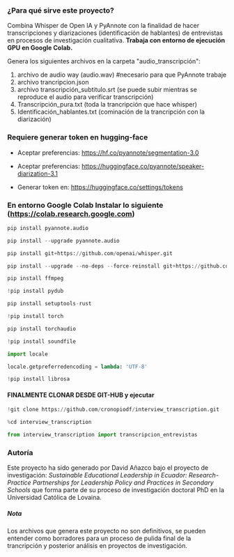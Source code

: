 ### ¿Para qué sirve este proyecto?

Combina Whisper de Open IA y PyAnnote con la finalidad de hacer transcripciones y diarizaciones (identificación de hablantes) de entrevistas en procesos de investigación cualitativa. **Trabaja con entorno de ejecución GPU en Google Colab.**

Genera los siguientes archivos en la carpeta "audio_transcripción": 
1. archivo de audio way (audio.wav) #necesario para que PyAnnote trabaje
2. archivo trancripcion.json 
3. archivo transcripción_subtitulo.srt (se puede subir mientras se reproduce el audio para verificar transcripción)
4. Transcripción_pura.txt (toda la trancripción que hace whisper)
5. Identificación_hablantes.txt (cominación de la trancripción con la diarización)


### Requiere generar token en hugging-face

- Aceptar preferencias: https://hf.co/pyannote/segmentation-3.0
- Aceptar preferencias: https://huggingface.co/pyannote/speaker-diarization-3.1

- Generar token en: https://huggingface.co/settings/tokens

### En entorno Google Colab Instalar lo siguiente (https://colab.research.google.com)

```python
pip install pyannote.audio
```
```python
pip install --upgrade pyannote.audio
```
```python
pip install git+https://github.com/openai/whisper.git
```
```python
pip install --upgrade --no-deps --force-reinstall git+https://github.com/openai/whisper.git
```
```python
pip install ffmpeg
```
```python
!pip install pydub
```
```python
pip install setuptools-rust
```
```python
!pip install torch
```
```python
pip install torchaudio
```
```python
!pip install soundfile
```
```python
import locale

locale.getpreferredencoding = lambda: 'UTF-8'

!pip install librosa
```
#### FINALMENTE CLONAR DESDE GIT-HUB y ejecutar
```python
!git clone https://github.com/cronopiodf/interview_transcription.git
```
```python
%cd interview_transcription
```
```python
from interview_transcription import transcripcion_entrevistas
```

### Autoría

Este proyecto ha sido generado por David Añazco bajo el proyecto de investigación: *Sustainable Educational Leadership in Ecuador: Research-Practice Partnerships for Leadership Policy and Practices in Secondary  Schools* que forma parte de su proceso de investigación doctoral PhD en la Universidad Católica de Lovaina.

##### Nota
Los archivos que genera este proyecto no son definitivos, se pueden entender como borradores para un proceso de pulida final de la trancripción y posterior análisis en proyectos de investigación.
